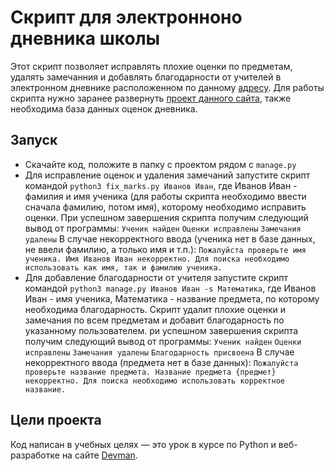 # Скрипт для электронноно дневника школы

Этот скрипт позволяет исправлять плохие оценки по предметам, удалять замечанния и добавлять благодарности от учителей в электронном дневнике расположенном по данному [адресу](https://github.com/devmanorg/e-diary). Для работы скрипта нужно заранее развернуть [проект данного сайта](https://github.com/devmanorg/e-diary), также необходима база данных оценок дневника.

## Запуск

- Скачайте код, положите в папку с проектом рядом с `manage.py`
- Для исправление оценок и удаления замечаний запустите скрипт командой `python3 fix_marks.py Иванов Иван`, где Иванов Иван - фамилия и имя ученика (для работы скрипта необходимо ввести сначала фамилию, потом имя), которому необходимо исправить оценки. При успешном завершения скрипта получим следующий вывод от программы:
`Ученик найден`
`Оценки исправлены`
`Замечания удалены`
В случае некорректного ввода (ученика нет в базе данных, не ввели фамилию, а только имя и т.п.):
`Пожалуйста проверьте имя ученика. Имя Иванов Иван некорректно. Для поиска необходимо использовать как имя, так и фамилию ученика.`
- Для добавление благодарности от учителя запустите скрипт командой `python3 manage.py Иванов Иван -s Математика`, где Иванов Иван - имя ученика, Математика - название предмета, по которому необходима благодарность. Скрипт удалит плохие оценки и замечания по всем предметам и добавит благодарность по указанному пользователем. ри успешном завершения скрипта получим следующий вывод от программы:
`Ученик найден`
`Оценки исправлены`
`Замечания удалены`
`Благодарность присвоена`
В случае некорректного ввода (предмета нет в базе данных):
`Пожалуйста проверьте название предмета. Название предмета {предмет} некорректно. Для поиска необходимо использовать корректное название.`

## Цели проекта

Код написан в учебных целях — это урок в курсе по Python и веб-разработке на сайте [Devman](https://dvmn.org).
